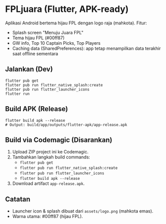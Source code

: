 # FPLjuara (Flutter, APK-ready)

Aplikasi Android bertema hijau FPL dengan logo raja (mahkota). Fitur:
- Splash screen "Menuju Juara FPL"
- Tema hijau FPL (#00ff87)
- GW info, Top 10 Captain Picks, Top Players
- Caching data (SharedPreferences): app tetap menampilkan data terakhir saat offline sementara

## Jalankan (Dev)
```
flutter pub get
flutter pub run flutter_native_splash:create
flutter pub run flutter_launcher_icons
flutter run
```

## Build APK (Release)
```
flutter build apk --release
# Output: build/app/outputs/flutter-apk/app-release.apk
```

## Build via Codemagic (Disarankan)
1. Upload ZIP project ini ke Codemagic.
2. Tambahkan langkah build commands:
   - `flutter pub get`
   - `flutter pub run flutter_native_splash:create`
   - `flutter pub run flutter_launcher_icons`
   - `flutter build apk --release`
3. Download artifact `app-release.apk`.

## Catatan
- Launcher icon & splash dibuat dari `assets/logo.png` (mahkota emas).
- Warna utama: #00ff87 (hijau FPL).
